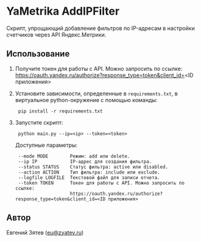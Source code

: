 # YaMetrika AddIPFilter

Скрипт, упрощающий добавление фильтров по IP-адресам в настройки счетчиков через API Яндекс.Метрики.

## Использование

1. Получите токен для работы с API. Можно запросить по ссылке: 
https://oauth.yandex.ru/authorize?response_type=token&client_id=<ID приложения>

2. Установите зависимости, определенные в `requirements.txt`, в виртуальное python-окружение с помощью команды:
    
        pip install -r requirements.txt


3. Запустите скрипт:

        python main.py --ip=<ip> --token=<token>

   Доступные параметры:
    
        --mode MODE        Режим: add или delete.
        --ip IP            IP-адрес для создания фильтра.
        --status STATUS    Статус фильтра: active или disabled.
        --action ACTION    Тип фильтра: include или exclude.
        --logfile LOGFILE  Текстовой файл для записи отчета.
        --token TOKEN      Токен для работы с API. Можно запросить по ссылке: 
                           https://oauth.yandex.ru/authorize?response_type=token&client_id=<ID приложения>



## Автор

Евгений Зятев ([eu@zyatev.ru](mailto:eu@zyatev.ru))